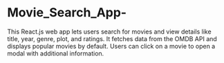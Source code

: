 # Movie_Search_App-
This React.js web app lets users search for movies and view details like title, year, genre, plot, and ratings. It fetches data from the OMDB API and displays popular movies by default. Users can click on a movie to open a modal with additional information.
